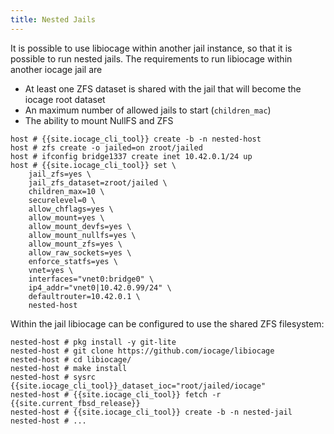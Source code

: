 ```yaml
---
title: Nested Jails
---
```

It is possible to use libiocage within another jail instance, so that it is possible to run nested jails.
The requirements to run libiocage within another iocage jail are

- At least one ZFS dataset is shared with the jail that will become the iocage root dataset
- An maximum number of allowed jails to start (`children_mac`)
- The ability to mount NullFS and ZFS

```shell-session
host # {{site.iocage_cli_tool}} create -b -n nested-host
host # zfs create -o jailed=on zroot/jailed
host # ifconfig bridge1337 create inet 10.42.0.1/24 up
host # {{site.iocage_cli_tool}} set \
    jail_zfs=yes \
    jail_zfs_dataset=zroot/jailed \
    children_max=10 \
    securelevel=0 \
    allow_chflags=yes \
    allow_mount=yes \
    allow_mount_devfs=yes \
    allow_mount_nullfs=yes \
    allow_mount_zfs=yes \
    allow_raw_sockets=yes \
    enforce_statfs=yes \
    vnet=yes \
    interfaces="vnet0:bridge0" \
    ip4_addr="vnet0|10.42.0.99/24" \
    defaultrouter=10.42.0.1 \
    nested-host
```

Within the jail libiocage can be configured to use the shared ZFS filesystem:

```shell-session
nested-host # pkg install -y git-lite
nested-host # git clone https://github.com/iocage/libiocage
nested-host # cd libiocage/
nested-host # make install
nested-host # sysrc {{site.iocage_cli_tool}}_dataset_ioc="root/jailed/iocage"
nested-host # {{site.iocage_cli_tool}} fetch -r {{site.current_fbsd_release}}
nested-host # {{site.iocage_cli_tool}} create -b -n nested-jail
nested-host # ...
```
